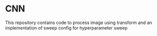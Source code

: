 # CNN
This repository contains code to process image using transform and an implementation of sweep config for hyperparameter sweep
